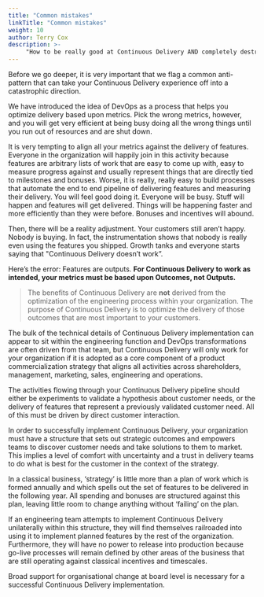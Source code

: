 ```yaml
---
title: "Common mistakes"
linkTitle: "Common mistakes"
weight: 10
author: Terry Cox
description: >-
     "How to be really good at Continuous Delivery AND completely destroy your company"
---
```

Before we go deeper, it is very important that we flag a common anti-pattern that can take your Continuous Delivery experience off into a catastrophic direction.

We have introduced the idea of DevOps as a process that helps you optimize delivery based upon metrics. Pick the wrong metrics, however, and you will get very efficient at being busy doing all the wrong things until you run out of resources and are shut down.

It is very tempting to align all your metrics against the delivery of features. Everyone in the organization will happily join in this activity because features are arbitrary lists of work that are easy to come up with, easy to measure progress against and usually represent things that are directly tied to milestones and bonuses. Worse, it is really, really easy to build processes that automate the end to end pipeline of delivering features and measuring their delivery. You will feel good doing it. Everyone will be busy. Stuff will happen and features will get delivered. Things will be happening faster and more efficiently than they were before. Bonuses and incentives will abound.

Then, there will be a reality adjustment. Your customers still aren’t happy. Nobody is buying. In fact, the instrumentation shows that nobody is really even using the features you shipped. Growth tanks and everyone starts saying that "Continuous Delivery doesn’t work”.

Here’s the error: Features are outputs. **For Continuous Delivery to work as intended, your metrics must be based upon Outcomes, not Outputs.**

> The benefits of Continuous Delivery are **not** derived from the optimization of the engineering process within your organization. The purpose of Continuous Delivery is to optimize the delivery of those outcomes that are most important to your customers.

The bulk of the technical details of Continuous Delivery implementation can appear to sit within the engineering function and DevOps transformations are often driven from that team, but Continuous Delivery will only work for your organization if it is adopted as a core component of a product commercialization strategy that aligns all activities across shareholders, management, marketing, sales, engineering and operations.

The activities flowing through your Continuous Delivery pipeline should either be experiments to validate a hypothesis about customer needs, or the delivery of features that represent a previously validated customer need. All of this must be driven by direct customer interaction.

In order to successfully implement Continuous Delivery, your organization must have a structure that sets out strategic outcomes and empowers teams to discover customer needs and take solutions to them to market. This implies a level of comfort with uncertainty and a trust in delivery teams to do what is best for the customer in the context of the strategy.

In a classical business, ‘strategy’ is little more than a plan of work which is formed annually and which spells out the set of features to be delivered in the following year. All spending and bonuses are structured against this plan, leaving little room to change anything without ‘failing’ on the plan.

If an engineering team attempts to implement Continuous Delivery unilaterally within this structure, they will find themselves railroaded into using it to implement planned features by the rest of the organization. Furthermore, they will have no power to release into production because go-live processes will remain defined by other areas of the business that are still operating against classical incentives and timescales.

Broad support for organisational change at board level is necessary for a successful Continuous Delivery implementation.
